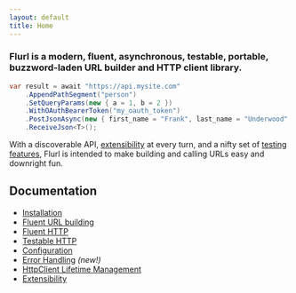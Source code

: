 ```yaml
---
layout: default
title: Home
---
```


### Flurl is a modern, fluent, asynchronous, testable, portable, buzzword-laden URL builder and HTTP client library.

````c#
var result = await "https://api.mysite.com"
    .AppendPathSegment("person")
    .SetQueryParams(new { a = 1, b = 2 })
    .WithOAuthBearerToken("my_oauth_token")
    .PostJsonAsync(new { first_name = "Frank", last_name = "Underwood" })
    .ReceiveJson<T>();
````

With a discoverable API, [extensibility](extensibility) at every turn, and a nifty set of [testing features](testable-http), Flurl is intended to make building and calling URLs easy and downright fun.

## Documentation

- [Installation](installation)
- [Fluent URL building](fluent-url)
- [Fluent HTTP](fluent-http)
- [Testable HTTP](testable-http)
- [Configuration](configuration)
- [Error Handling](error-handling) <em>(new!)</em>
- [HttpClient Lifetime Management](client-lifetime)
- [Extensibility](extensibility)
